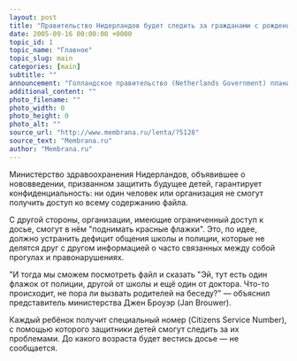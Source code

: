 ```yaml
---
layout: post
title: "Правительство Нидерландов будет следить за гражданами с рождения"
date: 2005-09-16 00:00:00 +0000
topic_id: 1
topic_name: "Главное"
topic_slug: main
categories: [main]
subtitle: ""
announcement: "Голландское правительство (Netherlands Government) планирует с 1 января 2007 года начать более пристальное наблюдение за своими маленькими гражданами: на каждого ребёнка с рождения будет заводиться электронное досье, в которое будет заноситься информация о здоровье, образовании, семье, а также данные полиции."
additional_content: ""
photo_filename: ""
photo_width: 0
photo_height: 0
photo_alt: ""
source_url: "http://www.membrana.ru/lenta/?5128"
source_text: "Membrana.ru"
author: "Membrana.ru"
---
```

Министерство здравоохранения Нидерландов, объявившее о нововведении, призванном защитить будущее детей, гарантирует конфиденциальность: ни один человек или организация не смогут получить доступ ко всему содержанию файла.

С другой стороны, организации, имеющие ограниченный доступ к досье, смогут в нём "поднимать красные флажки". Это, по идее, должно устранить дефицит общения школы и полиции, которые не делятся друг с другом информацией о часто связанных между собой прогулах и правонарушениях.

"И тогда мы сможем посмотреть файл и сказать "Эй, тут есть один флажок от полиции, другой от школы и ещё один от доктора. Что-то происходит, не пора ли вызвать родителей на беседу?" — объяснил представитель министерства Джен Броуэр (Jan Brouwer).

Каждый ребёнок получит специальный номер (Citizens Service Number), с помощью которого защитники детей смогут следить за их проблемами. До какого возраста будет вестись досье — не сообщается.
